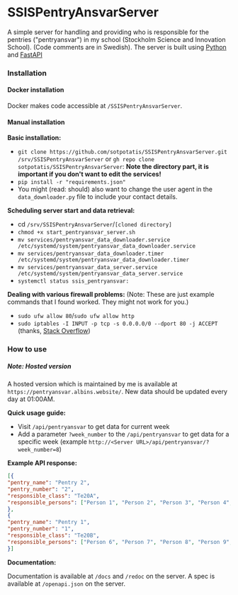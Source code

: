# SSISPentryAnsvarServer

A simple server for handling and providing who is responsible for the pentries ("pentryansvar") 
in my school (Stockholm Science and Innovation School). (Code comments are in Swedish).
The server is built using [Python](https://python.org/) and [FastAPI](https://fastapi.tiangolo.com/)

### Installation

#### Docker installation

Docker makes code accessible at `/SSISPentryAnsvarServer`.
<DOCS PENDING>

#### Manual installation

**Basic installation:**
* `git clone https://github.com/sotpotatis/SSISPentryAnsvarServer.git /srv/SSISPentryAnsvarServer` or `gh repo clone sotpotatis/SSISPentryAnsvarServer`:  **Note the directory part, it is important if you don't want to edit the services!**
* `pip install -r "requirements.json"`
* You might (read: should) also want to change the user agent in the `data_downloader.py` file to include your contact details.

**Scheduling server start and data retrieval:**
* cd `/srv/SSISPentryAnsvarServer`/`[cloned directory]`
* `chmod +x start_pentryansvar_server.sh`
* `mv services/pentryansvar_data_downloader.service /etc/systemd/system/pentryansvar_data_downloader.service`
* `mv services/pentryansvar_data_downloader.timer /etc/systemd/system/pentryansvar_data_downloader.timer`
* `mv services/pentryansvar_data_server.service /etc/systemd/system/pentryansvar_data_server.service`
* `systemctl status ssis_pentryansvar:`

**Dealing with various firewall problems:**
(Note: These are just example commands that I found worked.
They might not work for you.)

* `sudo ufw allow 80`/`sudo ufw allow http`
* `sudo iptables -I INPUT -p tcp -s 0.0.0.0/0 --dport 80 -j ACCEPT` (thanks, [Stack Overflow]())

### How to use

##### Note: Hosted version
A hosted version which is maintained by me is available at `https://pentryansvar.albins.website/`. New data should be updated every day at 01:00AM.

**Quick usage guide:**

* Visit `/api/pentryansvar` to get data for current week
* Add a parameter `?week_number` to the `/api/pentryansvar` to get data for a specific week
  (example `http://<Server URL>/api/pentryansvar/?week_number=8`)

**Example API response:**
```json
[{
"pentry_name": "Pentry 2",
"pentry_number": "2",
"responsible_class": "Te20A",
"responsible_persons": ["Person 1", "Person 2", "Person 3", "Person 4", "Person 5"]
},
{
"pentry_name": "Pentry 1",
"pentry_number": "1",
"responsible_class": "Te20B",
"responsible_persons": ["Person 6", "Person 7", "Person 8", "Person 9", "Person 10"]
}]
```

**Documentation:**

Documentation is available at `/docs` and `/redoc` on the server.
A spec is available at `/openapi.json` on the server.
